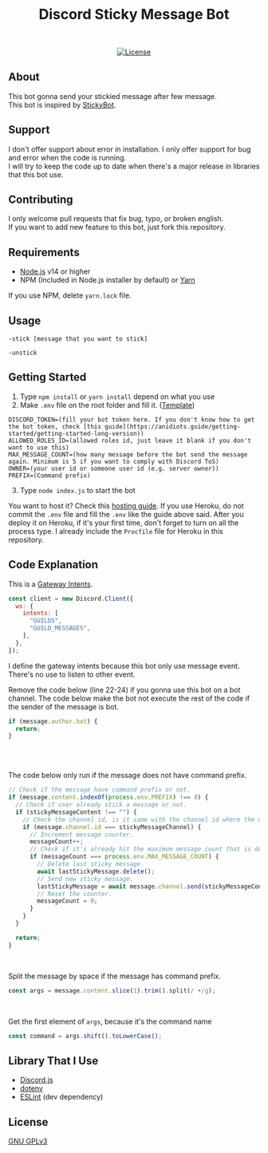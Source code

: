 <div align="center">
  <br />
    <h1>Discord Sticky Message Bot</h1>
  <br />
  <p>
    <a href="https://www.gnu.org/licenses/gpl-3.0.en.html"><img src="https://img.shields.io/badge/License-GPLv3-blue.svg" alt="License" /></a>
  </p>
</div>

## About

This bot gonna send your stickied message after few message.
<br />
This bot is inspired by [StickyBot](https://top.gg/bot/628400349979344919).

## Support

I don't offer support about error in installation. I only offer support for bug and error when the code is running.
<br />
I will try to keep the code up to date when there's a major release in libraries that this bot use.

## Contributing

I only welcome pull requests that fix bug, typo, or broken english. <br />
If you want to add new feature to this bot, just fork this repository.

## Requirements

- [Node.js](https://nodejs.org) v14 or higher
- NPM (Included in Node.js installer by default) or [Yarn](https://yarnpkg.com)

If you use NPM, delete `yarn.lock` file.

## Usage

```
-stick [message that you want to stick]

-unstick
```

## Getting Started

1. Type `npm install` or `yarn install` depend on what you use
2. Make `.env` file on the root folder and fill it. ([Template](https://github.com/LiuAndre/discord-sticky-message-bot/blob/c3a512f5852adf86ae67ca2829898e6cbb00186a/.env))
```env
DISCORD_TOKEN=(fill your bot token here. If you don't know how to get the bot token, check [this guide](https://anidiots.guide/getting-started/getting-started-long-version))
ALLOWED_ROLES_ID=(allowed roles id, just leave it blank if you don't want to use this)
MAX_MESSAGE_COUNT=(how many message before the bot send the message again. Minimum is 5 if you want to comply with Discord ToS)
OWNER=(your user id or someone user id (e.g. server owner))
PREFIX=(Command prefix)
```
3. Type `node index.js` to start the bot

You want to host it? Check this [hosting guide](https://anidiots.guide/hosting).
If you use Heroku, do not commit the `.env` file and fill the `.env` like the guide above said.
After you deploy it on Heroku, if it's your first time, don't forget to turn on all the process type. I already include the `Procfile` file for Heroku in this repository.

## Code Explanation

This is a [Gateway Intents](https://discord.com/developers/docs/topics/gateway#gateway-intents).
```javascript
const client = new Discord.Client({
  ws: {
    intents: [
      "GUILDS",
      "GUILD_MESSAGES",
    ],
  },
});
```
I define the gateway intents because this bot only use message event. There's no use to listen to other event.
<br />

Remove the code below (line 22-24) if you gonna use this bot on a bot channel.
The code below make the bot not execute the rest of the code if the sender of the message is bot.
```javascript
if (message.author.bot) {
  return;
}
```
<br />
<br />

The code below only run if the message does not have command prefix.
```javascript
// Check if the message have command prefix or not.
if (message.content.indexOf(process.env.PREFIX) !== 0) {
  // Check if user already stick a message or not.
  if (stickyMessageContent !== "") {
    // Check the channel id, is it same with the channel id where the message is stickied.
    if (message.channel.id === stickyMessageChannel) {
      // Increment message counter.
      messageCount++;
      // Check if it's already hit the maximum message count that is defined.
      if (messageCount === process.env.MAX_MESSAGE_COUNT) {
        // Delete last sticky message.
        await lastStickyMessage.delete();
        // Send new sticky message.
        lastStickyMessage = await message.channel.send(stickyMessageContent);
        // Reset the counter.
        messageCount = 0;
      }
    }
  }

  return;
}
```
<br />

Split the message by space if the message has command prefix.
```javascript
const args = message.content.slice(1).trim().split(/ +/g);
```
<br />

Get the first element of `args`, because it's the command name
```javascript
const command = args.shift().toLowerCase();
```

## Library That I Use

- [Discord.js](https://github.com/discordjs/discord.js)
- [dotenv](https://github.com/motdotla/dotenv)
- [ESLint](https://github.com/eslint/eslint) (dev dependency)

## License

[GNU GPLv3](https://choosealicense.com/licenses/gpl-3.0/)
